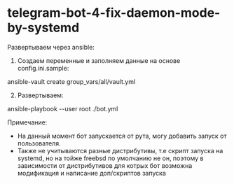 # telegram-bot-4-fix-daemon-mode-by-systemd

Развертываем через ansible:

1) Создаем переменные и заполняем данные на основе config.ini.sample:

ansible-vault create group_vars/all/vault.yml

2) Развертываем:

ansible-playbook --user root ./bot.yml

Примечание: 
- На данный момент бот запускается от рута, могу добавить запуск от пользователя.
- Также не учитываются разные дистрибутивы, т.е скрипт запуска на systemd, но на тойже freebsd по умолчанию не он, поэтому в зависимости от дистрибутивов для котрых бот возможна модификация и написание доп/скриптов запуска